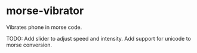 # morse-vibrator

Vibrates phone in morse code.

TODO: 
Add slider to adjust speed and intensity.
Add support for unicode to morse conversion.
